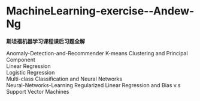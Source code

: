 # MachineLearning-exercise--Andew-Ng
**斯坦福机器学习课程课后习题全解**
 
Anomaly-Detection-and-Recommender
K-means Clustering and Principal Component    
Linear Regression  
Logistic Regression  
Multi-class Classification and Neural Networks  
Neural-Networks-Learning
Regularized Linear Regression and Bias v.s  
Support Vector Machines  
 
